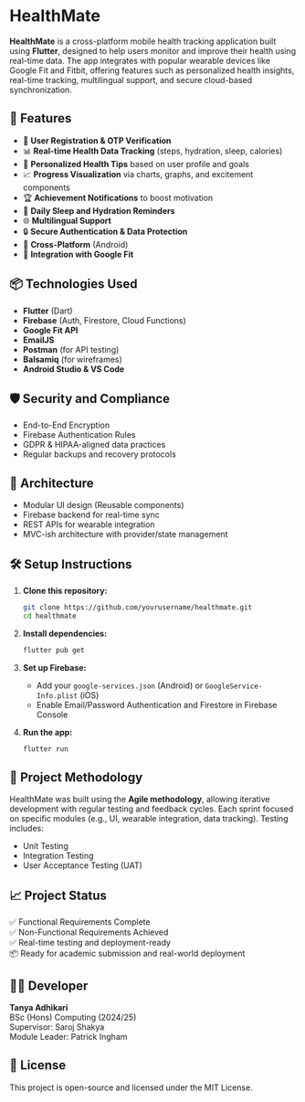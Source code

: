 
# HealthMate

**HealthMate** is a cross-platform mobile health tracking application built using **Flutter**, designed to help users monitor and improve their health using real-time data. The app integrates with popular wearable devices like Google Fit and Fitbit, offering features such as personalized health insights, real-time tracking, multilingual support, and secure cloud-based synchronization.

## 🚀 Features

- 🔐 **User Registration & OTP Verification**
- 📊 **Real-time Health Data Tracking** (steps, hydration, sleep, calories)
- 🎯 **Personalized Health Tips** based on user profile and goals
- 📈 **Progress Visualization** via charts, graphs, and excitement components
- 🏆 **Achievement Notifications** to boost motivation
- 🔔 **Daily Sleep and Hydration Reminders**
- 🌐 **Multilingual Support**
- 🔒 **Secure Authentication & Data Protection**
- 📱 **Cross-Platform** (Android) 
- 🔄 **Integration with Google Fit**

## 📦 Technologies Used

- **Flutter** (Dart)
- **Firebase** (Auth, Firestore, Cloud Functions)
- **Google Fit API**
- **EmailJS**
- **Postman** (for API testing)
- **Balsamiq** (for wireframes)
- **Android Studio & VS Code**

## 🛡️ Security and Compliance

- End-to-End Encryption
- Firebase Authentication Rules
- GDPR & HIPAA-aligned data practices
- Regular backups and recovery protocols

## 🧠 Architecture

- Modular UI design (Reusable components)
- Firebase backend for real-time sync
- REST APIs for wearable integration
- MVC-ish architecture with provider/state management

## 🛠️ Setup Instructions

1. **Clone this repository:**
   ```bash
   git clone https://github.com/yourusername/healthmate.git
   cd healthmate
   ```

2. **Install dependencies:**
   ```bash
   flutter pub get
   ```

3. **Set up Firebase:**
   - Add your `google-services.json` (Android) or `GoogleService-Info.plist` (iOS)
   - Enable Email/Password Authentication and Firestore in Firebase Console

4. **Run the app:**
   ```bash
   flutter run
   ```

## 📅 Project Methodology

HealthMate was built using the **Agile methodology**, allowing iterative development with regular testing and feedback cycles. Each sprint focused on specific modules (e.g., UI, wearable integration, data tracking). Testing includes:
- Unit Testing
- Integration Testing
- User Acceptance Testing (UAT)

## 📈 Project Status

✅ Functional Requirements Complete  
✅ Non-Functional Requirements Achieved  
✅ Real-time testing and deployment-ready  
📦 Ready for academic submission and real-world deployment  

## 👩‍💻 Developer

**Tanya Adhikari**  
BSc (Hons) Computing (2024/25)  
Supervisor: Saroj Shakya  
Module Leader: Patrick Ingham


## 📜 License

This project is open-source and licensed under the MIT License.
